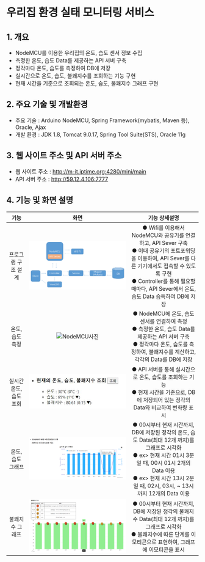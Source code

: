 # 우리집 환경 실태 모니터링 서비스
## 1. 개요
- NodeMCU를 이용한 우리집의 온도, 습도 센서 정보 수집 
- 측정한 온도, 습도 Data를 제공하는 API 서버 구축
- 정각마다 온도, 습도를 측정하여 DB에 저장
- 실시간으로 온도, 습도, 불쾌지수를 조회하는 기능 구현
- 현재 시간을 기준으로 조회되는 온도, 습도, 불쾌지수 그래프 구현

## 2. 주요 기술 및 개발환경
- 주요 기술 : Arduino NodeMCU, Spring Framework(mybatis, Maven 등), Oracle, Ajax
- 개발 환경 : JDK 1.8, Tomcat 9.0.17, Spring Tool Suite(STS), Oracle 11g

## 3. 웹 사이트 주소 및 API 서버 주소
- 웹 사이트 주소 : http://m-it.iptime.org:4280/mini/main
- API 서버 주소 : http://59.12.4.106:7777

## 4. 기능 및 화면 설명
|기능|화면|기능 상세설명|
|:---:|:---:|:---:|
|프로그램 구조 설계|![program](https://github.com/soheeKim7/temphum/blob/main/MiniProject/etc/program.png)|● Wifi를 이용해서 NodeMCU와 공유기를 연결하고, API Sever 구축 <br> ● 이때 공유기의 포트포워딩을 이용하여, API Sever를 다른 기기에서도 접속할 수 있도록 구현 <Br> ● Controller를 통해 필요할 때마다, API Sever에서 온도, 습도 Data 습득하여 DB에 저장|
|온도, 습도 측정|![NodeMCU사진](https://github.com/soheeKim7/temphum/blob/main/MiniProject/etc/NodeMCU.jpg)|● NodeMCU에 온도, 습도 센서를 연결하여 측정 <br> ● 측정한 온도, 습도 Data를 제공하는 API 서버 구축 <Br> ● 정각마다 온도, 습도를 측정하여, 불쾌지수를 계산하고, 각각의 Data를 DB에 저장|
|실시간 온도, 습도 조회|![search사진](https://github.com/soheeKim7/temphum/blob/main/MiniProject/etc/search.JPG)|● API 서버를 통해 실시간으로 온도, 습도를 조회하는 기능 <br> ● 현재 시간을 기준으로, DB에 저장되어 있는 정각의 Data와 비교하여 변화량 표시|
|온도, 습도 그래프|![temphum_graph](https://github.com/soheeKim7/temphum/blob/main/MiniProject/etc/temphum_graph.png)|● 00시부터 현재 시간까지, DB에 저장된 정각의 온도, 습도 Data(최대 12개 까지)를 그래프로 시각화 <br> ● ex> 현재 시간 01시 3분 일 때, 00시 01시 2개의 Data 이용 <br> ● ex> 현재 시간 13시 2분 일 때, 02시, 03시, ~ 13시 까지 12개의 Data 이용|
|불쾌지수 그래프|![bad_graph](https://github.com/soheeKim7/temphum/blob/main/MiniProject/etc/bad_graph.png)|● 00시부터 현재 시간까지, DB에 저장된 정각의 불쾌지수 Data(최대 12개 까지)를 그래프로 시각화 <br> ● 불쾌지수에 따른 단계를 이모티콘으로 표현하여, 그래프에 이모티콘을 표시|










